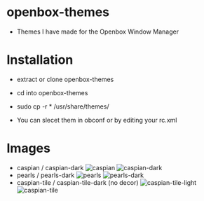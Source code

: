 # openbox-themes
  - Themes I have made for the Openbox Window Manager

# Installation
  - extract or clone openbox-themes

  - cd into openbox-themes

  - sudo cp -r * /usr/share/themes/

  - You can slecet them in obconf or by editing your rc.xml

# Images
  - caspian / caspian-dark
  ![caspian](https://user-images.githubusercontent.com/29465624/27514790-7f6ce124-5949-11e7-8d58-a059c0508e87.png)
  ![caspian-dark](https://user-images.githubusercontent.com/29465624/27514799-b87a6478-5949-11e7-832a-31462008b0cb.png)
  - pearls / pearls-dark
  ![pearls](https://user-images.githubusercontent.com/29465624/27514821-03cce5ae-594a-11e7-9a2a-1c0a5fffec56.png)
  ![pearls-dark](https://user-images.githubusercontent.com/29465624/27514823-0dffa5de-594a-11e7-8d5d-d4c7cdddb1fe.png)
  - caspian-tile / caspian-tile-dark (no decor)
  ![caspian-tile-light](https://user-images.githubusercontent.com/29465624/27514807-d6882a90-5949-11e7-9adf-1589d0cd69f7.png)
  ![caspian-tile](https://user-images.githubusercontent.com/29465624/27514810-dded6c1e-5949-11e7-89fe-2f5f7a4a6503.png)
